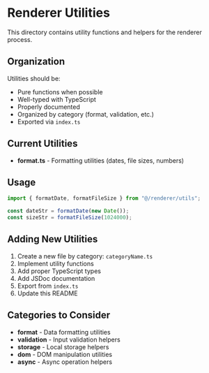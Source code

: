 # Renderer Utilities

This directory contains utility functions and helpers for the renderer process.

## Organization

Utilities should be:

- Pure functions when possible
- Well-typed with TypeScript
- Properly documented
- Organized by category (format, validation, etc.)
- Exported via `index.ts`

## Current Utilities

- **format.ts** - Formatting utilities (dates, file sizes, numbers)

## Usage

```typescript
import { formatDate, formatFileSize } from "@/renderer/utils";

const dateStr = formatDate(new Date());
const sizeStr = formatFileSize(1024000);
```

## Adding New Utilities

1. Create a new file by category: `categoryName.ts`
2. Implement utility functions
3. Add proper TypeScript types
4. Add JSDoc documentation
5. Export from `index.ts`
6. Update this README

## Categories to Consider

- **format** - Data formatting utilities
- **validation** - Input validation helpers
- **storage** - Local storage helpers
- **dom** - DOM manipulation utilities
- **async** - Async operation helpers
